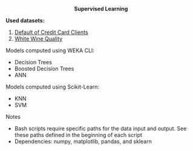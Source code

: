 <p align="center">
  <b>Supervised Learning</b>
</p>

**Used datasets:**<br>
1. [Default of Credit Card Clients](http://archive.ics.uci.edu/ml/datasets/default+of+credit+card+clients)<br>
2. [White Wine Quality](https://archive.ics.uci.edu/ml/datasets/Wine+Quality)


Models computed using WEKA CLI:
 - Decision Trees
 - Boosted Decision Trees
 - ANN

Models computed using Scikit-Learn:
 - KNN
 - SVM


Notes
- Bash scripts require specific paths for the data input and output. See these paths defined in the beginning of each script
- Dependencies: numpy, matplotlib, pandas, and sklearn


